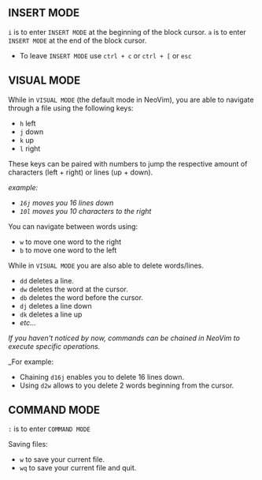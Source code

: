 
## INSERT MODE
`i` is to enter `INSERT MODE` at the beginning of the block cursor.
`a` is to enter `INSERT MODE` at the end of the block cursor.
- To leave `INSERT MODE` use `ctrl + c` or `ctrl + [` or `esc`

## VISUAL MODE
While in `VISUAL MODE` (the default mode in NeoVim), you are able to navigate through a file using the following keys:
- `h` left
- `j` down
- `k` up
- `l` right

These keys can be paired with numbers to jump the respective amount of characters (left + right) or lines (up + down).

_example:_
- _`16j` moves you 16 lines down_
- _`10l` moves you 10 characters to the right_

You can navigate between words using:
- `w` to move one word to the right
- `b` to move one word to the left

While in `VISUAL MODE` you are also able to delete words/lines.

- `dd` deletes a line.
- `dw` deletes the word at the cursor.
- `db` deletes the word before the cursor.
- `dj` deletes a line down
- `dk` deletes a line up
- _etc..._

_If you haven't noticed by now, commands can be chained in NeoVim to execute specific operations._

_For example:
- Chaining `d16j` enables you to delete 16 lines down.
- Using `d2w` allows to you delete 2 words beginning from the cursor.
  
## COMMAND MODE
`:` is to enter `COMMAND MODE` 

Saving files:
- `w` to save your current file.
- `wq` to save your current file and quit.